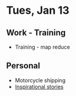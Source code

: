 # Tues, Jan 13

## Work - Training
* Training - map reduce

## Personal
* Motorcycle shipping
* [Inspirational stories](http://www.quora.com/What-are-the-most-inspirational-success-stories-ever-around-the-world)
